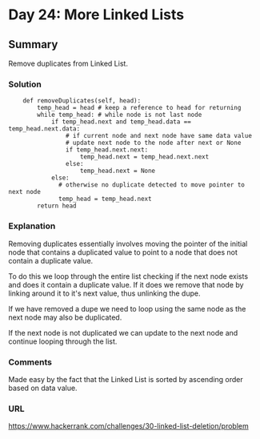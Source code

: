 # Day 24: More Linked Lists

## Summary
Remove duplicates from Linked List.

### Solution

```python3
    def removeDuplicates(self, head):
        temp_head = head # keep a reference to head for returning
        while temp_head: # while node is not last node
            if temp_head.next and temp_head.data == temp_head.next.data:
                # if current node and next node have same data value
                # update next node to the node after next or None
                if temp_head.next.next:
                    temp_head.next = temp_head.next.next
                else:
                    temp_head.next = None
            else:
              # otherwise no duplicate detected to move pointer to next node
              temp_head = temp_head.next
        return head
```

### Explanation
Removing duplicates essentially involves moving the pointer of the initial node that contains a duplicated value to point to
a node that does not contain a duplicate value.

To do this we loop through the entire list checking if the next node exists and does it contain a duplicate value. If it does
we remove that node by linking around it to it's next value, thus unlinking the dupe.

If we have removed a dupe we need to loop using the same node as the next node may also be duplicated.

If the next node is not duplicated we can update to the next node and continue looping through the list.

### Comments
Made easy by the fact that the Linked List is sorted by ascending order based on data value.

### URL
https://www.hackerrank.com/challenges/30-linked-list-deletion/problem
